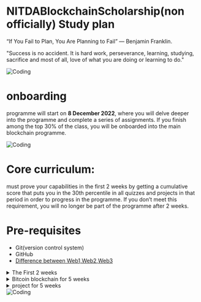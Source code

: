 # NITDABlockchainScholarship(non officially) Study plan

“If You Fail to Plan, You Are Planning to Fail” — Benjamin Franklin.

"Success is no accident. It is hard work, perseverance, learning, studying, sacrifice and most of all, love of what you are doing or learning to do." 

<img align="center" alt="Coding" src="https://media.giphy.com/media/bTrTnPMPq8UORCrBWG/giphy.gif">

# onboarding 

programme will start on **8 December 2022**, where you will delve deeper into the programme and complete a series of assignments. 
If you finish among the top 30% of the class, you will be onboarded into the main blockchain programme.


<img align="center" alt="Coding" src="https://media.giphy.com/media/kFHbj8jN52UcpsPcyi/giphy.gif">

# Core curriculum: 

must prove your capabilities in the first 2 weeks by getting a cumulative score that puts you in the 30th percentile in all quizzes and projects in that period in order to progress in the programme. If you don’t meet this requirement, you will no longer be part of the programme after 2 weeks.
# Pre-requisites
- Git(version control system)
- GitHub 
- [Difference between Web1,Web2,Web3](https://geekink.hashnode.dev/blockchain-technologies)
<details>
<summary>The First 2 weeks </summary>

# Bitcoin theory
  - [Introduction](https://github.com/bitcoinbook/bitcoinbook/blob/develop/ch01.asciidoc)
  - [How Bitcoin Works](https://github.com/bitcoinbook/bitcoinbook/blob/develop/ch02.asciidoc)

# objective  
# Chapter 1: Abstract  
## objective  
- [x] Peer-to-peer cash   
- [x] Digital signatures and trusted third parties  
- [x] Peer to Peer network  
- [x] Time Chain and Proof of Work  
- [x] CPU Power   
- [x] Cooperation in the network  
- [x] Network structure  
- [x] Messaging between nodes  

# Chapter 2: Introduction 
## objective  
- [x] **Commerce on the internet**  
- [x] Non reversible transactions  
- [x] Privacy in commerce  
- [x] The paradigm of fraud acceptance  
- [x] **What is needed** is an Electronic payment system based on Cryptographic proof instead of trust    allowing any two willing parties to transact directly with each other without the need of trusted third party(**Bank**)   
- [x] Protecting sellers from fraud  
- [x] Proposed solution  
- [x] Security and honesty  

# Chapter 3: Transactions  
## objective  
- [x] **Electronic Coins**: is the chain of Digital signature  
- [ ] Spending a coin  
- [ ] Payee verification  
- [ ] Existing solutions  
- [ ] First Seen Rule  
- [ ] Broadcasting Transactions  
- [ ] Achieving Consensus  
- [ ] Proof of acceptance  


# Chapter 4: Timestamp Server )  
## objective  
- [ ] Timestamped Hashes  
- [ ] A chain of timestamped hashes  
- [ ] Timestamp Server Video  

# Chapter 5: Proof of Work  
## objective  
- [ ] Hashcash  
- [ ] Scanning random space    
- [ ] Nonce  
- [ ] Immutable Work  
- [ ] Chained effort  
- [ ] One CPU, one vote  
- [ ] The majority decision  
- [ ] The honest chain  
- [ ] Attacking the longest chain  
- [ ] Controlling the block discovery rate  

# Chapter 6: Network
## objective
- [ ] Section read-through  
- [ ] Running the Network  
- [ ] The longest chain  
- [ ] Simultaneous blocks  
- [ ] Breaking the tie  
- [ ] Missed messages  

# Chapter 7: Incentive  
## objective  
- [ ] The Coinbase Transaction  
- [ ] Coin Distribution   
- [ ] Mining analogy  
- [ ] Transaction fees  
- [ ] The end of inflation  
- [ ] Encouraging honesty  
- [ ] The attacker’s dilemma  
- [ ] Incentive Video   

# Chapter 8: Reclaiming Disk Space 
## objective
- [ ] Spent transactions  
- [ ] The Merkle Tree  
- [ ] Compacting blocks  
- [ ] Block Headers  

# Chapter 9: Simplified Payment Verification 
## objective  
- [ ] Full network nodes○ 
- [ ] Merkle Branches   
- [ ] Transaction acceptance  
- [ ] Verification during attack situations  
- [ ] Maintaining an attack  
- [ ] Invalid Block Relay System  
- [ ] Businesses running nodes  -  

# Chapter 10: Combining and Splitting Value   
## objective
- [ ] Dynamically sized coins  
- [ ] Inputs and Outputs    
- [ ] A typical example  
- [ ] Fan-out  

# Chapter 11: Privacy  
## objective  
- [ ] Traditional Models  
- [ ] Privacy in Bitcoin  
- [ ] Public records  
- [ ] Stock Exchange Comparison  
- [ ] Key Re-use   
- [ ] Linking inputs  

# Chapter 12: Calculations  
## objective  
- [ ] Attacking the chain  
- [ ] Things the attacker cannot achieve...  
- [ ] The only thing the attacker can achieve...  
- [ ] The Binomial Random Walk  
- [ ] The Gambler’s Ruin  
- [ ] Exponential odds  
- [ ] Waiting for confirmation...-   
- [ ] Attack via proof of work  
- [ ] Vanishing probabilities  

# Pre-requisites 
- [what is program, programming,programming language,compiler and interpreter](https://geekink.hashnode.dev/programming-fundamentals)
# JavaScript

Objectives:

Identify interactions on web pages created with JavaScript.
 Articulate, in general terms,
the importance of how JavaScript was developed and how that impacts the way 

- [ ] JavaScript is written.
- [ ] Identify properly formed semantic HTML.
- [ ] Articulate major concepts in CSS.
- [ ] Identify properly formed CSS syntax.
- [ ] Write simple JavaScript statements in the web browser console.
- [ ] Assign and retrieve values from variables and arrays in JavaScript.

Course Outline

1.    Introduction to JavaScript
2.    JavaScript Variables
3.    JavaScript Arrays
4.    Module Summary

# Golang
Course Overview

This course covers the fundamental elements of Go: data types, protocols, formats, and writing code that incorporates RFCs and JSON. 
<details>
<summary>An Introduction of Go - why Go is worth learning</summary>

# Golang  **Build simple, secure, scalable systems**

- [x]  **What is Go?**
     Go, or Golang, is a programming language developed at Google. It has received a lot of acclaim from developers for its speed and straightforward syntax.
    - An open-source programming language supported by Google
    - Easy to learn and great for teams
    - Built-in concurrency and a robust standard library
    - Large ecosystem of partners, communities, and tools
  - [x] Why Go is worth Learning 
        GoLang is a compiled multi-threaded programming language based on open source C and developed internally at Google. It is a single language that         allows different processes to run simultaneously, which means simultaneous programming. Extremely fast, easy to maintain, and efficient, GoLang           has all the advantages needed for **distributed systems** because it can handle **multiple parts of the blockchain concurrently.**
        The language was developed for **high-performance programs running** on modern **distributed systems** and **multicore processors**. Market               participants perceived the launch of GoLang as an attempt to create a replacement for C/C ++. Today, the **Hyperledger Fabric blockchain**               platform uses this programming language. It is often used in **NFT marketplace** development. 
        Examples of blockchain projects that use GoLang: **GoChain**, **Dero**, **Loom Network**, **Ethereum**, **Hyperledger Fabric**. .
</details>


# Course Outline

## Overview
- [ ] Objects
- [ ] Concurrency
- [x] Installing Go
    - [x] **Setting Up Go Locally**
        Installing Go and Running Go Programs
        Developing Go locally on your own environment is a big step towards creating your very own Go projects and exercising your imagination!
        This guide will assume some knowledge of the **command line** and use of a code editor **(we recommend VSCode),** so brush up if you need too!
        First, downland Go to your computer by going to Golang’s download page and select your operating system under the Featured downloads section.
    - [] **how to compile and run Go programs.**
- [ ] Workspaces & Packages
- [ ] Go Tool
- [ ] Variables
- [ ] Variable Initialization

## Data Types
- [ ] Pointers
- [ ] Variable Scope 9m
- [ ] Deallocating Memory 5m
- [ ] Garbage Collection 5m
- [ ] Comments, Printing, Integers 7m
- [ ] Ints, Floats, Strings 9m
- [ ] String Packages 5m
- [ ] Constants 4m
- [ ] Control Flow 8m
- [ ] Control Flow, Scan

## Composite Data Types
- [ ] Arrays
- [ ] Slices
- [ ] Variable Slices
- [ ] Hash Tables
- [ ] Maps
- [ ] Structs

## Protocols and Formats
- [ ] RFCs
- [ ] JSON
- [ ] File Access, ioutil6m
- [ ] File Access, os

<!-- 

- [ ] Become Familiar With Go Code
- [ ] Introduction of Source Code Elements
- [ ] Keywords and Identifiers
- [ ] Basic Types and Their Value
- [ ] Constants and Variables - also introduces untyped values and type deductions.
- [ ] Common Operators - also introduces more type deduction rules.
- [ ] Function Declarations and Calls
- [ ] Code Packages and Package Imports
- [ ] Expressions, Statements and Simple Statements
- [ ] Basic Control Flows
- [ ] Goroutines, Deferred Function Calls 
## Go Type System
- [ ] Go Type System Overview - a must read to master Go programming.
- [ ] Pointers
- [ ] Structs
- [ ] Value Parts - to gain a deeper understanding into Go values.
- [ ] Arrays, Slices and Maps - first-class citizen container types.
- [ ] Strings
- [ ] Functions - function types and values, including variadic functions.
- [ ] Channels - the Go way to do concurrency synchronizations.
- [ ] Methods
- [ ] Interfaces - value boxes used to do reflection and polymorphism.
- [ ] Type Embedding - type extension in the Go way.
- [ ] Type-Unsafe Pointers
- [ ] Generics - use and read composite types
- [ ] Reflections - the reflect standard package.
- [ ] Some Special Topics
- [ ] Line Break Rules
- [ ] More About Deferred Function Calls
- [ ] Some Panic/Recover Use Cases
- [ ] Explain Panic/Recover Mechanism in Detail - also explains exiting phases of function calls.
- [ ] Code Blocks and Identifier Scopes
- [ ] Expression Evaluation Orders
- [ ] Value Copy Costs in Go
- [ ] Bounds Check Elimination
## Concurrent Programming
- [ ] Concurrency Synchronization Overview
- [ ] Channel Use Cases
- [ ] How to Gracefully Close Channels
- [ ] Other Concurrency Synchronization Techniques - the sync standard package.
- [ ] Atomic Operations - the sync/atomic standard package.
- [ ] Memory Order Guarantees in Go
- [ ] Common Concurrent Programming Mistakes
## Memory Related
- [ ] Memory Blocks
- [ ] Memory Layouts
- [ ] Memory Leaking Scenarios -->

</details>
<details>
<summary>Bitcoin blockchain for 5 weeks </summary>
</details>

<details>
<summary> project for 5 weeks</summary>
</details>
<img align="center" alt="Coding"  src="https://media.giphy.com/medial4JyY0qtljTlczOwM/giphy.gif" >
